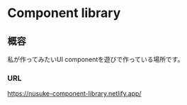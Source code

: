 # Component library

## 概容

私が作ってみたいUI componentを遊びで作っている場所です。

### URL 
https://nusuke-component-library.netlify.app/

